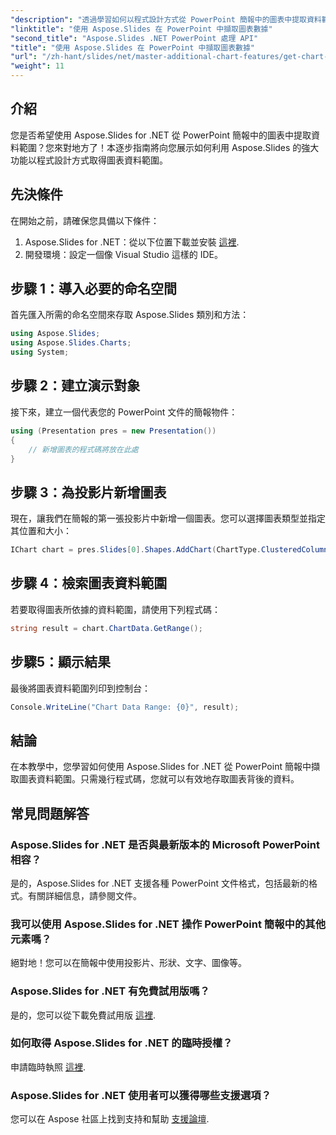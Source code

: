 ```yaml
---
"description": "透過學習如何以程式設計方式從 PowerPoint 簡報中的圖表中提取資料範圍，釋放 Aspose.Slides for .NET 的強大功能。本逐步指南提供了清晰的說明。"
"linktitle": "使用 Aspose.Slides 在 PowerPoint 中擷取圖表數據"
"second_title": "Aspose.Slides .NET PowerPoint 處理 API"
"title": "使用 Aspose.Slides 在 PowerPoint 中擷取圖表數據"
"url": "/zh-hant/slides/net/master-additional-chart-features/get-chart-data-extraction/"
"weight": 11
---
```


## 介紹

您是否希望使用 Aspose.Slides for .NET 從 PowerPoint 簡報中的圖表中提取資料範圍？您來對地方了！本逐步指南將向您展示如何利用 Aspose.Slides 的強大功能以程式設計方式取得圖表資料範圍。

## 先決條件

在開始之前，請確保您具備以下條件：

1. Aspose.Slides for .NET：從以下位置下載並安裝 [這裡](https://releases。aspose.com/slides/net/).
2. 開發環境：設定一個像 Visual Studio 這樣的 IDE。

## 步驟 1：導入必要的命名空間

首先匯入所需的命名空間來存取 Aspose.Slides 類別和方法：

```csharp
using Aspose.Slides;
using Aspose.Slides.Charts;
using System;
```

## 步驟 2：建立演示對象

接下來，建立一個代表您的 PowerPoint 文件的簡報物件：

```csharp
using (Presentation pres = new Presentation())
{
    // 新增圖表的程式碼將放在此處
}
```

## 步驟 3：為投影片新增圖表

現在，讓我們在簡報的第一張投影片中新增一個圖表。您可以選擇圖表類型並指定其位置和大小：

```csharp
IChart chart = pres.Slides[0].Shapes.AddChart(ChartType.ClusteredColumn, 10, 10, 400, 300);
```

## 步驟 4：檢索圖表資料範圍

若要取得圖表所依據的資料範圍，請使用下列程式碼：

```csharp
string result = chart.ChartData.GetRange();
```

## 步驟5：顯示結果

最後將圖表資料範圍列印到控制台：

```csharp
Console.WriteLine("Chart Data Range: {0}", result);
```

## 結論

在本教學中，您學習如何使用 Aspose.Slides for .NET 從 PowerPoint 簡報中擷取圖表資料範圍。只需幾行程式碼，您就可以有效地存取圖表背後的資料。

## 常見問題解答

### Aspose.Slides for .NET 是否與最新版本的 Microsoft PowerPoint 相容？
是的，Aspose.Slides for .NET 支援各種 PowerPoint 文件格式，包括最新的格式。有關詳細信息，請參閱文件。

### 我可以使用 Aspose.Slides for .NET 操作 PowerPoint 簡報中的其他元素嗎？
絕對地！您可以在簡報中使用投影片、形狀、文字、圖像等。

### Aspose.Slides for .NET 有免費試用版嗎？
是的，您可以從下載免費試用版 [這裡](https://releases。aspose.com/).

### 如何取得 Aspose.Slides for .NET 的臨時授權？
申請臨時執照 [這裡](https://purchase。aspose.com/temporary-license/).

### Aspose.Slides for .NET 使用者可以獲得哪些支援選項？
您可以在 Aspose 社區上找到支持和幫助 [支援論壇](https://forum。aspose.com/).